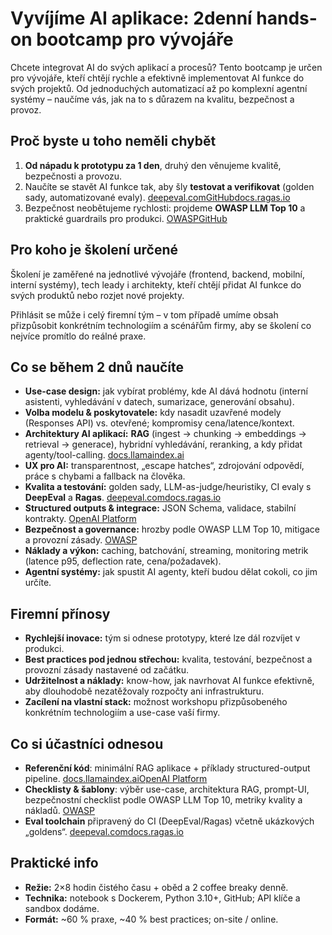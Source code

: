 # Vyvíjíme AI aplikace: 2denní hands-on bootcamp pro vývojáře

Chcete integrovat AI do svých aplikací a procesů? Tento bootcamp je určen pro vývojáře, kteří chtějí rychle a efektivně implementovat AI funkce do svých projektů. Od jednoduchých automatizací až po komplexní agentní systémy – naučíme vás, jak na to s důrazem na kvalitu, bezpečnost a provoz.

## Proč byste u toho neměli chybět

1.  **Od nápadu k prototypu za 1 den**, druhý den věnujeme kvalitě, bezpečnosti a provozu.
2.  Naučíte se stavět AI funkce tak, aby šly **testovat a verifikovat** (golden sady, automatizované evaly). [deepeval.com](https://deepeval.com/docs/evaluation-introduction?utm_source=chatgpt.com)[GitHub](https://github.com/confident-ai/deepeval?utm_source=chatgpt.com)[docs.ragas.io](https://docs.ragas.io/en/latest/?utm_source=chatgpt.com)
3.  Bezpečnost neobětujeme rychlosti: projdeme **OWASP LLM Top 10** a praktické guardrails pro produkci. [OWASP](https://owasp.org/www-project-top-10-for-large-language-model-applications/?utm_source=chatgpt.com)[GitHub](https://github.com/OWASP/www-project-top-10-for-large-language-model-applications/?utm_source=chatgpt.com)

## Pro koho je školení určené

Školení je zaměřené na jednotlivé vývojáře (frontend, backend, mobilní, interní systémy), tech leady i architekty, kteří chtějí přidat AI funkce do svých produktů nebo rozjet nové projekty.

Přihlásit se může i celý firemní tým – v tom případě umíme obsah přizpůsobit konkrétním technologiím a scénářům firmy, aby se školení co nejvíce promítlo do reálné praxe.

## Co se během 2 dnů naučíte

-   **Use-case design:** jak vybírat problémy, kde AI dává hodnotu (interní asistenti, vyhledávání v datech, sumarizace, generování obsahu).
-   **Volba modelu & poskytovatele:** kdy nasadit uzavřené modely (Responses API) vs. otevřené; kompromisy cena/latence/kontext.
-   **Architektury AI aplikací:** **RAG** (ingest → chunking → embeddings → retrieval → generace), hybridní vyhledávání, reranking, a kdy přidat agenty/tool-calling. [docs.llamaindex.ai](https://docs.llamaindex.ai/en/stable/optimizing/production_rag/?utm_source=chatgpt.com)
-   **UX pro AI:** transparentnost, „escape hatches“, zdrojování odpovědí, práce s chybami a fallback na člověka.
-   **Kvalita a testování:** golden sady, LLM-as-judge/heuristiky, CI evaly s **DeepEval** a **Ragas**. [deepeval.com](https://deepeval.com/docs/evaluation-introduction?utm_source=chatgpt.com)[docs.ragas.io](https://docs.ragas.io/en/latest/?utm_source=chatgpt.com)
-   **Structured outputs & integrace:** JSON Schema, validace, stabilní kontrakty. [OpenAI Platform](https://platform.openai.com/docs/guides/structured-outputs?utm_source=chatgpt.com)
-   **Bezpečnost a governance:** hrozby podle OWASP LLM Top 10, mitigace a provozní zásady. [OWASP](https://owasp.org/www-project-top-10-for-large-language-model-applications/?utm_source=chatgpt.com)
-   **Náklady a výkon:** caching, batchování, streaming, monitoring metrik (latence p95, deflection rate, cena/požadavek).
-   **Agentní systémy:** jak spustit AI agenty, kteří budou dělat cokoli, co jim určíte.

<div style="page-break-after: always;"></div>

## Firemní přínosy

-   **Rychlejší inovace:** tým si odnese prototypy, které lze dál rozvíjet v produkci.
-   **Best practices pod jednou střechou:** kvalita, testování, bezpečnost a provozní zásady nastavené od začátku.
-   **Udržitelnost a náklady:** know-how, jak navrhovat AI funkce efektivně, aby dlouhodobě nezatěžovaly rozpočty ani infrastrukturu.
-   **Zacílení na vlastní stack:** možnost workshopu přizpůsobeného konkrétním technologiím a use-case vaší firmy.

## Co si účastníci odnesou

-   **Referenční kód**: minimální RAG aplikace + příklady structured-output pipeline. [docs.llamaindex.ai](https://docs.llamaindex.ai/en/stable/optimizing/production_rag/?utm_source=chatgpt.com)[OpenAI Platform](https://platform.openai.com/docs/guides/structured-outputs?utm_source=chatgpt.com)
-   **Checklisty & šablony**: výběr use-case, architektura RAG, prompt-UI, bezpečnostní checklist podle OWASP LLM Top 10, metriky kvality a nákladů. [OWASP](https://owasp.org/www-project-top-10-for-large-language-model-applications/?utm_source=chatgpt.com)
-   **Eval toolchain** připravený do CI (DeepEval/Ragas) včetně ukázkových „goldens“. [deepeval.com](https://deepeval.com/docs/evaluation-introduction?utm_source=chatgpt.com)[docs.ragas.io](https://docs.ragas.io/en/latest/?utm_source=chatgpt.com)

## Praktické info

-   **Režie:** 2×8 hodin čistého času + oběd a 2 coffee breaky denně.
-   **Technika:** notebook s Dockerem, Python 3.10+, GitHub; API klíče a sandbox dodáme.
-   **Formát:** ~60 % praxe, ~40 % best practices; on-site / online.
